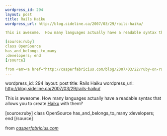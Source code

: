 ```yaml
--- 
wordpress_id: 294
layout: post
title: Rails Haiku
wordpress_url: http://blog.sideline.ca/2007/03/29/rails-haiku/

This is awesome.  How many languages actually have a readable syntax that allows you to create <a href="http://en.wikipedia.org/wiki/Haiku">Haiku</a> with them?

[source:ruby]
class OpenSource
has_and_belongs_to_many
:developers; end
[/source]

from <em><a href="http://casperfabricius.com/blog/2007/03/22/ruby-on-rails-meets-haiku-poetry/">casperfabricius.com</a></em>
--- 
```

wordpress_id: 294
layout: post
title: Rails Haiku
wordpress_url: http://blog.sideline.ca/2007/03/29/rails-haiku/

This is awesome.  How many languages actually have a readable syntax that allows you to create <a href="http://en.wikipedia.org/wiki/Haiku">Haiku</a> with them?

[source:ruby]
class OpenSource
has_and_belongs_to_many
:developers; end
[/source]

from <em><a href="http://casperfabricius.com/blog/2007/03/22/ruby-on-rails-meets-haiku-poetry/">casperfabricius.com</a></em>
